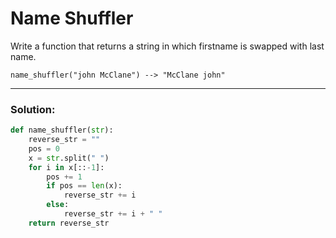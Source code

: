 # Name Shuffler

Write a function that returns a string in which firstname is swapped with last name.

```
name_shuffler("john McClane") --> "McClane john"
```

---

### Solution:

```python
def name_shuffler(str):
    reverse_str = ""
    pos = 0
    x = str.split(" ")
    for i in x[::-1]:
        pos += 1
        if pos == len(x):
            reverse_str += i
        else:
            reverse_str += i + " "
    return reverse_str
```
